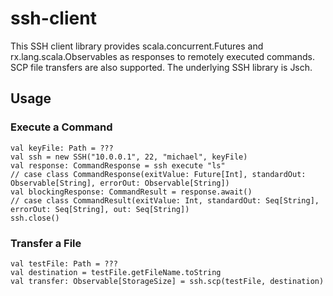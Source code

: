 # ssh-client #

This SSH client library provides scala.concurrent.Futures and rx.lang.scala.Observables as responses to remotely 
executed commands. SCP file transfers are also supported. The underlying SSH library is Jsch.

## Usage ##

### Execute a Command ###

```
val keyFile: Path = ???
val ssh = new SSH("10.0.0.1", 22, "michael", keyFile)
val response: CommandResponse = ssh execute "ls"
// case class CommandResponse(exitValue: Future[Int], standardOut: Observable[String], errorOut: Observable[String])
val blockingResponse: CommandResult = response.await()
// case class CommandResult(exitValue: Int, standardOut: Seq[String], errorOut: Seq[String], out: Seq[String])
ssh.close()
```

### Transfer a File ###

```
val testFile: Path = ???
val destination = testFile.getFileName.toString
val transfer: Observable[StorageSize] = ssh.scp(testFile, destination)
```